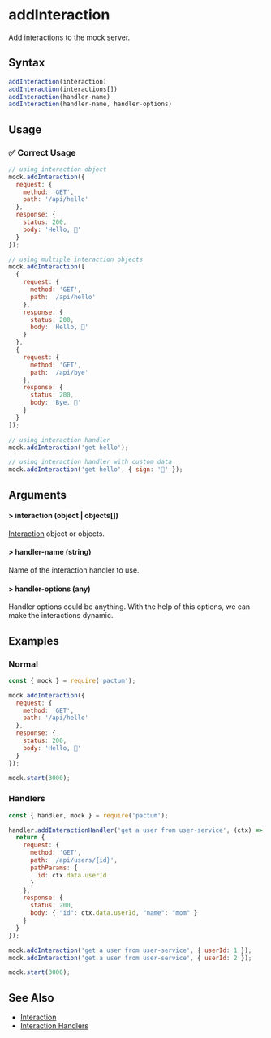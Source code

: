 # addInteraction

Add interactions to the mock server. 

## Syntax

```js
addInteraction(interaction)
addInteraction(interactions[])
addInteraction(handler-name)
addInteraction(handler-name, handler-options)
```

## Usage

### ✅  Correct Usage

```js
// using interaction object
mock.addInteraction({
  request: {
    method: 'GET',
    path: '/api/hello'
  },
  response: {
    status: 200,
    body: 'Hello, 👋'
  }
});
```

```js
// using multiple interaction objects
mock.addInteraction([
  {
    request: {
      method: 'GET',
      path: '/api/hello'
    },
    response: {
      status: 200,
      body: 'Hello, 👋'
    }
  },
  {
    request: {
      method: 'GET',
      path: '/api/bye'
    },
    response: {
      status: 200,
      body: 'Bye, 👋'
    }
  }
]);
```

```js
// using interaction handler
mock.addInteraction('get hello');
```

```js
// using interaction handler with custom data
mock.addInteraction('get hello', { sign: '👋' });
```

## Arguments

#### > interaction (object | objects[])

[Interaction](/api/mock/interaction) object or objects.

#### > handler-name (string)

Name of the interaction handler to use. 

#### > handler-options (any)

Handler options could be anything. With the help of this options, we can make the interactions dynamic.

## Examples

### Normal

```js
const { mock } = require('pactum');

mock.addInteraction({
  request: {
    method: 'GET',
    path: '/api/hello'
  },
  response: {
    status: 200,
    body: 'Hello, 👋'
  }
});

mock.start(3000);
```

### Handlers

```js
const { handler, mock } = require('pactum');

handler.addInteractionHandler('get a user from user-service', (ctx) => {
  return {
    request: {
      method: 'GET',
      path: '/api/users/{id}',
      pathParams: {
        id: ctx.data.userId
      }
    },
    response: {
      status: 200,
      body: { "id": ctx.data.userId, "name": "mom" }
    }
  }    
});

mock.addInteraction('get a user from user-service', { userId: 1 });
mock.addInteraction('get a user from user-service', { userId: 2 });

mock.start(3000);
```

## See Also

- [Interaction](/api/mock/interaction)
- [Interaction Handlers](/api/handlers/addInteractionHandler)